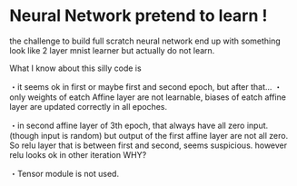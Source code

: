 # Neural Network pretend to learn !

the challenge to build full scratch neural network
end up with something look like 2 layer mnist learner but 
actually do not learn.




What I know about this silly code is

・it seems ok in first or maybe first and second epoch, but after that...
・only weights of eatch Affine layer are not learnable, biases of eatch affine layer
are updated correctly in all epoches.

・in second affine layer of 3th epoch, that always have all zero input. (though input is random)
 but output of the first affine layer are not all zero.
 So relu layer that is between first and second, seems suspicious.
 however relu looks ok in other iteration 
 WHY?

・Tensor module is not used.
